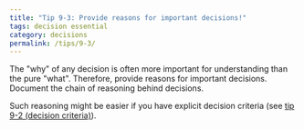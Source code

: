 ```yaml
---
title: "Tip 9-3: Provide reasons for important decisions!"
tags: decision essential
category: decisions
permalink: /tips/9-3/
---
```

The "why" of any decision is often more important for understanding than the pure "what".
Therefore, provide reasons for important decisions. Document the chain of reasoning behind
decisions.

Such reasoning might be easier if you have explicit decision criteria (see [tip 9-2 (decision criteria)](/tips/9-2)).
